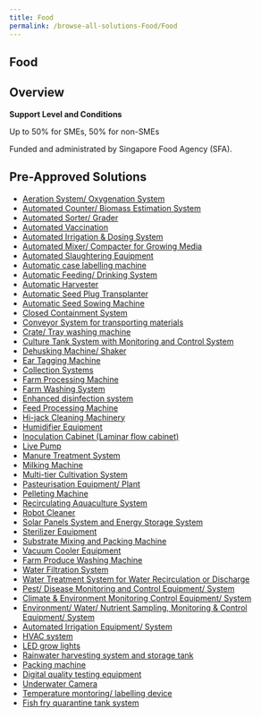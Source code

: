 ```yaml
---
title: Food
permalink: /browse-all-solutions-Food/Food
---
```


## Food
## Overview

**Support Level and Conditions**

Up to 50% for SMEs, 50% for non-SMEs

Funded and administrated by Singapore Food Agency (SFA).

## Pre-Approved Solutions

- <a href='/productivity-solutions-grant/solutionrepo/solution2115' target='_blank'>Aeration System/ Oxygenation System</a><br>
- <a href='/productivity-solutions-grant/solutionrepo/solution2116' target='_blank'>Automated Counter/ Biomass Estimation System</a><br>
- <a href='/productivity-solutions-grant/solutionrepo/solution2117' target='_blank'>Automated Sorter/ Grader</a><br>
- <a href='/productivity-solutions-grant/solutionrepo/solution2118' target='_blank'>Automated Vaccination</a><br>
- <a href='/productivity-solutions-grant/solutionrepo/solution2119' target='_blank'>Automated Irrigation & Dosing System</a><br>
- <a href='/productivity-solutions-grant/solutionrepo/solution2120' target='_blank'>Automated Mixer/ Compacter for Growing Media</a><br>
- <a href='/productivity-solutions-grant/solutionrepo/solution2121' target='_blank'>Automated Slaughtering Equipment</a><br>
- <a href='/productivity-solutions-grant/solutionrepo/solution2122' target='_blank'>Automatic case labelling machine</a><br>
- <a href='/productivity-solutions-grant/solutionrepo/solution2123' target='_blank'>Automatic Feeding/ Drinking System</a><br>
- <a href='/productivity-solutions-grant/solutionrepo/solution2124' target='_blank'>Automatic Harvester</a><br>
- <a href='/productivity-solutions-grant/solutionrepo/solution2125' target='_blank'>Automatic Seed Plug Transplanter</a><br>
- <a href='/productivity-solutions-grant/solutionrepo/solution2126' target='_blank'>Automatic Seed Sowing Machine</a><br>
- <a href='/productivity-solutions-grant/solutionrepo/solution2128' target='_blank'>Closed Containment System</a><br>
- <a href='/productivity-solutions-grant/solutionrepo/solution2129' target='_blank'>Conveyor System for transporting materials</a><br>
- <a href='/productivity-solutions-grant/solutionrepo/solution2130' target='_blank'>Crate/ Tray washing machine</a><br>
- <a href='/productivity-solutions-grant/solutionrepo/solution2131' target='_blank'>Culture Tank System with Monitoring and Control System</a><br>
- <a href='/productivity-solutions-grant/solutionrepo/solution2132' target='_blank'>Dehusking Machine/ Shaker</a><br>
- <a href='/productivity-solutions-grant/solutionrepo/solution2133' target='_blank'>Ear Tagging Machine</a><br>
- <a href='/productivity-solutions-grant/solutionrepo/solution2134' target='_blank'>Collection Systems</a><br>
- <a href='/productivity-solutions-grant/solutionrepo/solution2135' target='_blank'>Farm Processing Machine</a><br>
- <a href='/productivity-solutions-grant/solutionrepo/solution2137' target='_blank'>Farm Washing System</a><br>
- <a href='/productivity-solutions-grant/solutionrepo/solution2138' target='_blank'>Enhanced disinfection system</a><br>
- <a href='/productivity-solutions-grant/solutionrepo/solution2142' target='_blank'>Feed Processing Machine</a><br>
- <a href='/productivity-solutions-grant/solutionrepo/solution2143' target='_blank'>Hi-jack Cleaning Machinery</a><br>
- <a href='/productivity-solutions-grant/solutionrepo/solution2144' target='_blank'>Humidifier Equipment</a><br>
- <a href='/productivity-solutions-grant/solutionrepo/solution2145' target='_blank'>Inoculation Cabinet (Laminar flow cabinet)</a><br>
- <a href='/productivity-solutions-grant/solutionrepo/solution2146' target='_blank'>Live Pump</a><br>
- <a href='/productivity-solutions-grant/solutionrepo/solution2147' target='_blank'>Manure Treatment System</a><br>
- <a href='/productivity-solutions-grant/solutionrepo/solution2148' target='_blank'>Milking Machine</a><br>
- <a href='/productivity-solutions-grant/solutionrepo/solution2149' target='_blank'>Multi-tier Cultivation System</a><br>
- <a href='/productivity-solutions-grant/solutionrepo/solution2151' target='_blank'>Pasteurisation Equipment/ Plant</a><br>
- <a href='/productivity-solutions-grant/solutionrepo/solution2152' target='_blank'>Pelleting Machine</a><br>
- <a href='/productivity-solutions-grant/solutionrepo/solution2153' target='_blank'>Recirculating Aquaculture System</a><br>
- <a href='/productivity-solutions-grant/solutionrepo/solution2154' target='_blank'>Robot Cleaner </a><br>
- <a href='/productivity-solutions-grant/solutionrepo/solution2155' target='_blank'>Solar Panels System and Energy Storage System</a><br>
- <a href='/productivity-solutions-grant/solutionrepo/solution2156' target='_blank'>Sterilizer Equipment</a><br>
- <a href='/productivity-solutions-grant/solutionrepo/solution2157' target='_blank'>Substrate Mixing and Packing Machine</a><br>
- <a href='/productivity-solutions-grant/solutionrepo/solution2158' target='_blank'>Vacuum Cooler Equipment</a><br>
- <a href='/productivity-solutions-grant/solutionrepo/solution2159' target='_blank'>Farm Produce Washing Machine</a><br>
- <a href='/productivity-solutions-grant/solutionrepo/solution2161' target='_blank'>Water Filtration System</a><br>
- <a href='/productivity-solutions-grant/solutionrepo/solution2162' target='_blank'>Water Treatment System for Water Recirculation or Discharge</a><br>
- <a href='/productivity-solutions-grant/solutionrepo/solution2163' target='_blank'>Pest/ Disease Monitoring and Control Equipment/ System</a><br>
- <a href='/productivity-solutions-grant/solutionrepo/solution2164' target='_blank'>Climate & Environment Monitoring Control Equipment/ System</a><br>
- <a href='/productivity-solutions-grant/solutionrepo/solution2165' target='_blank'>Environment/ Water/ Nutrient Sampling, Monitoring & Control Equipment/ System</a><br>
- <a href='/productivity-solutions-grant/solutionrepo/solution2166' target='_blank'>Automated Irrigation Equipment/ System</a><br>
- <a href='/productivity-solutions-grant/solutionrepo/solution2167' target='_blank'>HVAC system</a><br>
- <a href='/productivity-solutions-grant/solutionrepo/solution2168' target='_blank'>LED grow lights</a><br>
- <a href='/productivity-solutions-grant/solutionrepo/solution2169' target='_blank'>Rainwater harvesting system and storage tank</a><br>
- <a href='/productivity-solutions-grant/solutionrepo/solution2170' target='_blank'>Packing machine</a><br>
- <a href='/productivity-solutions-grant/solutionrepo/solution2171' target='_blank'>Digital quality testing equipment</a><br>
- <a href='/productivity-solutions-grant/solutionrepo/solution2172' target='_blank'>Underwater Camera </a><br>
- <a href='/productivity-solutions-grant/solutionrepo/solution2173' target='_blank'>Temperature montoring/ labelling device</a><br>
- <a href='/productivity-solutions-grant/solutionrepo/solution2174' target='_blank'>Fish fry quarantine tank system</a><br>
